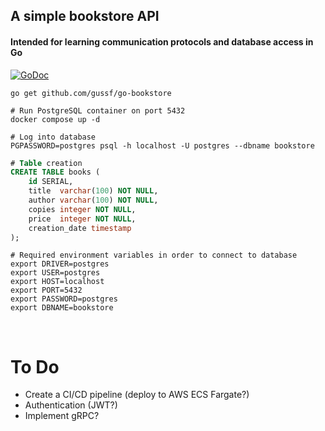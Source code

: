 ## A simple bookstore API 
#### Intended for learning communication protocols and database access in Go

[![GoDoc](https://godoc.org/github.com/github.com/gussf/go-bookstore/?status.svg)](https://pkg.go.dev/github.com/gussf/go-bookstore/?tab=doc)


``` shell
go get github.com/gussf/go-bookstore
```

``` shell
# Run PostgreSQL container on port 5432
docker compose up -d

# Log into database
PGPASSWORD=postgres psql -h localhost -U postgres --dbname bookstore
```

``` sql
# Table creation
CREATE TABLE books (
    id SERIAL,
    title  varchar(100) NOT NULL,
    author varchar(100) NOT NULL,
    copies integer NOT NULL,
    price  integer NOT NULL,
    creation_date timestamp
);
```

``` shell
# Required environment variables in order to connect to database
export DRIVER=postgres
export USER=postgres
export HOST=localhost
export PORT=5432
export PASSWORD=postgres
export DBNAME=bookstore
```


<br>

# To Do
* Create a CI/CD pipeline (deploy to AWS ECS Fargate?)
* Authentication (JWT?)
* Implement gRPC?
